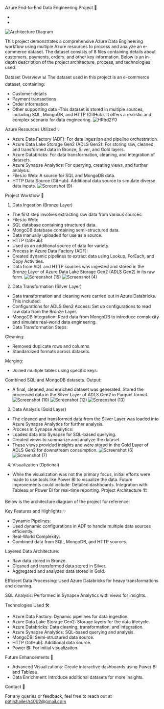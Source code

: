 Azure End-to-End Data Engineering Project 🌟

-
-
![Architecture Diagram](https://github.com/user-attachments/assets/47abf7e7-4b7a-4fb5-b824-06e1bb294220)

This project demonstrates a comprehensive Azure Data Engineering workflow using multiple Azure resources to process and analyze an e-commerce dataset. The dataset consists of 8 files containing details about customers, payments, orders, and other key information. Below is an in-depth description of the project architecture, process, and technologies used.

Dataset Overview 📊
The dataset used in this project is an e-commerce dataset, containing:
  - Customer details
  - Payment transactions
  - Order information
  - Other supporting data
  -This dataset is stored in multiple sources, including SQL, MongoDB, and HTTP (GitHub). It offers a realistic and complex scenario for data engineering.
![HRhd2Y0](https://github.com/user-attachments/assets/5602eb52-3824-4463-9101-3afda594ba83)


Azure Resources Utilized 💡
  - Azure Data Factory (ADF): For data ingestion and pipeline orchestration.
  - Azure Data Lake Storage Gen2 (ADLS Gen2): For storing raw, cleaned, and transformed data in Bronze, Silver, and Gold layers.
  - Azure Databricks: For data transformation, cleaning, and integration of datasets.
  - Azure Synapse Analytics: For querying, creating views, and further analysis.
  - Files.io Web: A source for SQL and MongoDB data.
  - HTTP Data Source (GitHub): Additional data source to simulate diverse data inputs.
![Screenshot (9)](https://github.com/user-attachments/assets/3082770f-da27-4e50-ba11-8c3667791b90)


Project Workflow 🔄

1. Data Ingestion (Bronze Layer)
  - The first step involves extracting raw data from various sources:
  - Files.io Web:
  - SQL database containing structured data.
  - MongoDB database containing semi-structured data.
  - Data manually uploaded for use as a source.
  - HTTP (GitHub):
  - Used as an additional source of data for variety.
  - Process in Azure Data Factory (ADF):
  - Created dynamic pipelines to extract data using Lookup, ForEach, and Copy Activities.
  - Data from SQL and HTTP sources was ingested and stored in the Bronze Layer of Azure Data Lake Storage Gen2 (ADLS Gen2) in its raw form.
![Screenshot (15)](https://github.com/user-attachments/assets/4f2f8dca-f82a-4077-8022-772ed221802d)
![Screenshot (4)](https://github.com/user-attachments/assets/56e7d573-6a2c-4064-ac5c-0bd538a6524f)


2. Data Transformation (Silver Layer)
  - Data transformation and cleaning were carried out in Azure Databricks. This included:
  - Configurations for ADLS Gen2 Access: Set up configurations to read raw data from the Bronze Layer.
  - MongoDB Integration: Read data from MongoDB to introduce complexity and simulate real-world data engineering.
  - Data Transformation Steps:

Cleaning:
  - Removed duplicate rows and columns.
  - Standardized formats across datasets.

Merging:
  - Joined multiple tables using specific keys.

Combined SQL and MongoDB datasets.
Output:
  - A final, cleaned, and enriched dataset was generated.
Stored the processed data in the Silver Layer of ADLS Gen2 in Parquet format.
![Screenshot (10)](https://github.com/user-attachments/assets/10e000c8-f38f-4f80-8441-db3d45aa4b1b)
![Screenshot (12)](https://github.com/user-attachments/assets/aa56a607-8a7c-4709-bc27-cb35983fba70)
![Screenshot (13)](https://github.com/user-attachments/assets/1947f601-6287-4c5f-9755-5a0497d9ccbc)


3. Data Analysis (Gold Layer)

  - The cleaned and transformed data from the Silver Layer was loaded into Azure Synapse Analytics for further analysis.
  - Process in Synapse Analytics:
  - Loaded data into Synapse for SQL-based querying.
  - Created views to summarize and analyze the dataset.
  - These views provided insights and were stored in the Gold Layer of ADLS Gen2 for downstream consumption.
![Screenshot (6)](https://github.com/user-attachments/assets/657b3815-50b0-4e10-a1be-4cfdef0ba505)
![Screenshot (7)](https://github.com/user-attachments/assets/a47d77a6-96b8-4bc9-9b28-7743e98c498f)



4. Visualization (Optional)
  - While the visualization was not the primary focus, initial efforts were made to use tools like Power BI to visualize the data. Future improvements could include:
Detailed dashboards.
Integration with Tableau or Power BI for real-time reporting.
Project Architecture 🏗️

Below is the architecture diagram of the project for reference:



Key Features and Highlights ✨

  - Dynamic Pipelines:
  - Used dynamic configurations in ADF to handle multiple data sources efficiently.
  - Real-World Complexity:
  - Combined data from SQL, MongoDB, and HTTP sources.

Layered Data Architecture:
  - Raw data stored in Bronze.
  - Cleaned and transformed data stored in Silver.
  - Aggregated and analyzed data stored in Gold.

Efficient Data Processing:
Used Azure Databricks for heavy transformations and cleaning.

SQL Analysis:
Performed in Synapse Analytics with views for insights.

Technologies Used 🛠️
  - Azure Data Factory: Dynamic pipelines for data ingestion.
  - Azure Data Lake Storage Gen2: Storage layers for the data lifecycle.
  - Azure Databricks: Data cleaning, transformation, and integration.
  - Azure Synapse Analytics: SQL-based querying and analysis.
  - MongoDB: Semi-structured data source.
  - HTTP (GitHub): Additional data source.
  - Power BI: For initial visualization.


Future Enhancements 🚀
  - Advanced Visualizations: Create interactive dashboards using Power BI and Tableau.
  - Data Enrichment: Introduce additional datasets for more insights.


Contact 📧

For any queries or feedback, feel free to reach out at patilshailesh4002@gmail.com
